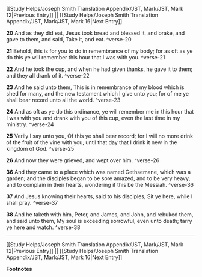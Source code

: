 [[Study Helps/Joseph Smith Translation Appendix/JST, Mark/JST, Mark 12|Previous Entry]]  ||  [[Study Helps/Joseph Smith Translation Appendix/JST, Mark/JST, Mark 16|Next Entry]]

**20**  And as they did eat, Jesus took bread and blessed it, and brake, and gave to them, and said, Take it, and eat. ^verse-20

**21**  Behold, this is for you to do in remembrance of my body; for as oft as ye do this ye will remember this hour that I was with you. ^verse-21

**22**  And he took the cup, and when he had given thanks, he gave it to them; and they all drank of it. ^verse-22

**23**  And he said unto them, This is in remembrance of my blood which is shed for many, and the new testament which I give unto you; for of me ye shall bear record unto all the world. ^verse-23

**24**  And as oft as ye do this ordinance, ye will remember me in this hour that I was with you and drank with you of this cup, even the last time in my ministry. ^verse-24

**25**  Verily I say unto you, Of this ye shall bear record; for I will no more drink of the fruit of the vine with you, until that day that I drink it new in the kingdom of God. ^verse-25

**26**  And now they were grieved, and wept over him. ^verse-26

**36**  And they came to a place which was named Gethsemane, which was a garden; and the disciples began to be sore amazed, and to be very heavy, and to complain in their hearts, wondering if this be the Messiah. ^verse-36

**37**  And Jesus knowing their hearts, said to his disciples, Sit ye here, while I shall pray. ^verse-37

**38**  And he taketh with him, Peter, and James, and John, and rebuked them, and said unto them, My soul is exceeding sorrowful, even unto death; tarry ye here and watch. ^verse-38


---
[[Study Helps/Joseph Smith Translation Appendix/JST, Mark/JST, Mark 12|Previous Entry]]  ||  [[Study Helps/Joseph Smith Translation Appendix/JST, Mark/JST, Mark 16|Next Entry]]


**Footnotes**
